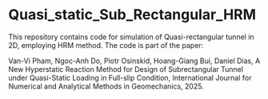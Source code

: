 # Quasi_static_Sub_Rectangular_HRM

This repository contains code for simulation of Quasi-rectangular tunnel in 2D, employing HRM method. The code is part of the paper:

Van-Vi Pham, Ngoc-Anh Do, Piotr Osinskid, Hoang-Giang Bui, Daniel Dias, A New Hyperstatic Reaction Method for Design of Subrectangular Tunnel under Quasi-Static Loading in Full-slip Condition, International Journal for Numerical and Analytical Methods in Geomechanics, 2025.


